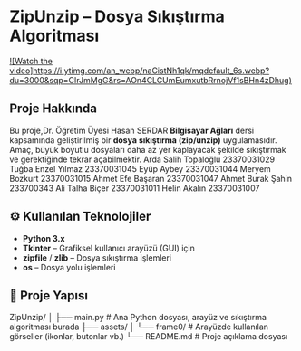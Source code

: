 #  ZipUnzip – Dosya Sıkıştırma Algoritması

[![Watch the video]https://i.ytimg.com/an_webp/naCistNh1qk/mqdefault_6s.webp?du=3000&sqp=CIrJmMgG&rs=AOn4CLCUmEumxutbRrnojVf1sBHn4zDhug)](https://youtu.be/naCistNh1qk)

##  Proje Hakkında
Bu proje,Dr. Öğretim Üyesi Hasan SERDAR **Bilgisayar Ağları** dersi kapsamında geliştirilmiş bir **dosya sıkıştırma (zip/unzip)** uygulamasıdır.  
Amaç, büyük boyutlu dosyaları daha az yer kaplayacak şekilde sıkıştırmak ve gerektiğinde tekrar açabilmektir.
Arda Salih Topaloğlu 23370031029  
Tuğba Enzel Yılmaz 23370031045
Eyüp Aybey 23370031044
Meryem Bozkurt 23370031015
Ahmet Efe Başaran 23370031047
Ahmet Burak Şahin 233700343
Ali Talha Biçer 23370031011
Helin Akalın 23370031007
## ⚙️ Kullanılan Teknolojiler
- **Python 3.x**
- **Tkinter** – Grafiksel kullanıcı arayüzü (GUI) için  
- **zipfile** / **zlib** – Dosya sıkıştırma işlemleri  
- **os** – Dosya yolu işlemleri

## 📁 Proje Yapısı
ZipUnzip/
│
├── main.py                # Ana Python dosyası, arayüz ve sıkıştırma algoritması burada
├── assets/
│   └── frame0/            # Arayüzde kullanılan görseller (ikonlar, butonlar vb.)
└── README.md              # Proje açıklama dosyası

